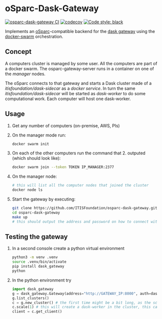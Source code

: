 # oSparc-Dask-Gateway

[![osparc-dask-gateway CI](https://github.com/ITISFoundation/osparc-dask-gateway/actions/workflows/gateway.yml/badge.svg)](https://github.com/ITISFoundation/osparc-dask-gateway/actions/workflows/gateway.yml) [![codecov](https://codecov.io/gh/ITISFoundation/osparc-dask-gateway/branch/main/graph/badge.svg?token=I637tqTNuI)](https://codecov.io/gh/ITISFoundation/osparc-dask-gateway) [![Code style: black](https://img.shields.io/badge/code%20style-black-000000.svg)](https://github.com/psf/black)

Implements an [oSparc](https://github.com/ITISFoundation/osparc-simcore)-compatible backend for the [dask gateway](https://gateway.dask.org/) using the [docker-swarm](https://docs.docker.com/engine/swarm/) orchestration.


## Concept

A computers cluster is managed by some user. All the computers are part of a docker swarm. The osparc-gateway-server runs in a container on one of the *manager* nodes.

The oSparc connects to that gateway and starts a Dask cluster made of a *itisfoundation/dask-sidecar* as a *docker service*. In turn the same *itisfoundation/dask-sidecar* will be started as *dask-worker* to do some computational work. Each computer will host one dask-worker.

## Usage

1. Get any number of computers (on-premise, AWS, PIs)
2. On the manager mode run:

   ```bash
   docker swarm init
   ```

3. On each of the other computers run the command that 2. outputed (which should look like):

   ```bash
   docker swarm join --token TOKEN IP_MANAGER:2377
   ```

4. On the manager node:

   ```bash
   # this will list all the computer nodes that joined the cluster
   docker node ls
   ```

5. Start the gateway by executing:

   ```bash
   git clone https://github.com/ITISFoundation/osparc-dask-gateway.git
   cd osparc-dask-gateway
   make up
   # this should output the address and password on how to connect with the gateway
   ```

## Testing the gateway

1. In a second console create a python virtual environment

    ```bash
    python3 -m venv .venv
    source .venv/bin/activate
    pip install dask_gateway
    python
    ```

2. In the python environment try

    ```python
    import dask_gateway
    g = dask_gateway.Gateway(address="http://GATEWAY_IP:8000", auth=dask_gateway.BasicAuth("user", "GATEWAY_PASSWORD"))
    g.list_clusters()
    c = g.new_cluster() # the first time might be a bit long, as the scheduler docker image is pulled from docker registry
    c.scale(1) # this will create a dask-worker in the cluster, this can also take some time the first times it is pulled on each of the computer nodes
    client = c.get_client()

    ```
